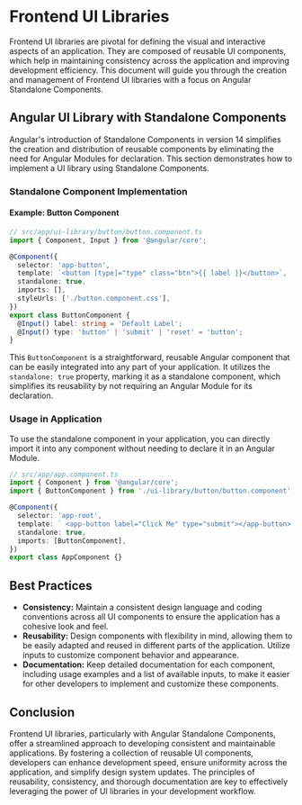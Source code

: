 # Frontend UI Libraries

Frontend UI libraries are pivotal for defining the visual and interactive aspects of an application. They are composed of reusable UI components, which help in maintaining consistency across the application and improving development efficiency. This document will guide you through the creation and management of Frontend UI libraries with a focus on Angular Standalone Components.

## Angular UI Library with Standalone Components

Angular's introduction of Standalone Components in version 14 simplifies the creation and distribution of reusable components by eliminating the need for Angular Modules for declaration. This section demonstrates how to implement a UI library using Standalone Components.

### Standalone Component Implementation

#### Example: Button Component

```typescript
// src/app/ui-library/button/button.component.ts
import { Component, Input } from '@angular/core';

@Component({
  selector: 'app-button',
  template: `<button [type]="type" class="btn">{{ label }}</button>`,
  standalone: true,
  imports: [],
  styleUrls: ['./button.component.css'],
})
export class ButtonComponent {
  @Input() label: string = 'Default Label';
  @Input() type: 'button' | 'submit' | 'reset' = 'button';
}
```

This `ButtonComponent` is a straightforward, reusable Angular component that can be easily integrated into any part of your application. It utilizes the `standalone: true` property, marking it as a standalone component, which simplifies its reusability by not requiring an Angular Module for its declaration.

### Usage in Application

To use the standalone component in your application, you can directly import it into any component without needing to declare it in an Angular Module.

```typescript
// src/app/app.component.ts
import { Component } from '@angular/core';
import { ButtonComponent } from './ui-library/button/button.component';

@Component({
  selector: 'app-root',
  template: ` <app-button label="Click Me" type="submit"></app-button> `,
  standalone: true,
  imports: [ButtonComponent],
})
export class AppComponent {}
```

## Best Practices

- **Consistency:** Maintain a consistent design language and coding conventions across all UI components to ensure the application has a cohesive look and feel.
- **Reusability:** Design components with flexibility in mind, allowing them to be easily adapted and reused in different parts of the application. Utilize inputs to customize component behavior and appearance.
- **Documentation:** Keep detailed documentation for each component, including usage examples and a list of available inputs, to make it easier for other developers to implement and customize these components.

## Conclusion

Frontend UI libraries, particularly with Angular Standalone Components, offer a streamlined approach to developing consistent and maintainable applications. By fostering a collection of reusable UI components, developers can enhance development speed, ensure uniformity across the application, and simplify design system updates. The principles of reusability, consistency, and thorough documentation are key to effectively leveraging the power of UI libraries in your development workflow.
